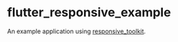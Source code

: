 # flutter_responsive_example

An example application using [responsive_toolkit](https://github.com/Calpoog/responsive_toolkit).
